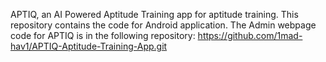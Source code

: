 APTIQ, an AI Powered Aptitude Training app for aptitude training. This repository contains the code for Android application.
The Admin webpage code for APTIQ is in the following repository:
https://github.com/1mad-hav1/APTIQ-Aptitude-Training-App.git
